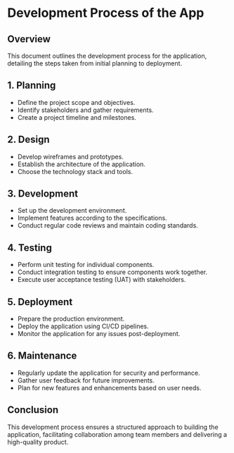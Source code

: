 # Development Process of the App

## Overview
This document outlines the development process for the application, detailing the steps taken from initial planning to deployment.

## 1. Planning
- Define the project scope and objectives.
- Identify stakeholders and gather requirements.
- Create a project timeline and milestones.

## 2. Design
- Develop wireframes and prototypes.
- Establish the architecture of the application.
- Choose the technology stack and tools.

## 3. Development
- Set up the development environment.
- Implement features according to the specifications.
- Conduct regular code reviews and maintain coding standards.

## 4. Testing
- Perform unit testing for individual components.
- Conduct integration testing to ensure components work together.
- Execute user acceptance testing (UAT) with stakeholders.

## 5. Deployment
- Prepare the production environment.
- Deploy the application using CI/CD pipelines.
- Monitor the application for any issues post-deployment.

## 6. Maintenance
- Regularly update the application for security and performance.
- Gather user feedback for future improvements.
- Plan for new features and enhancements based on user needs.

## Conclusion
This development process ensures a structured approach to building the application, facilitating collaboration among team members and delivering a high-quality product.
